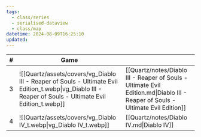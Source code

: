 ```yaml
---
tags:
  - class/series
  - serialised-dataview
  - class/map
datetime: 2024-08-09T16:25:10
updated:
---
```

<!-- QueryToSerialize: table without id sequence as "#", embed(link(thumbnail)) as Game, file.link as ""  from #class/video-game where series = [[]] sort sequence -->
<!-- SerializedQuery: table without id sequence as "#", embed(link(thumbnail)) as Game, file.link as ""  from #class/video-game where series = [[]] sort sequence -->

| # | Game                                                                                                                                                     |                                                                                                                                |
| - | -------------------------------------------------------------------------------------------------------------------------------------------------------- | ------------------------------------------------------------------------------------------------------------------------------ |
| 3 | ![[Quartz/assets/covers/vg_Diablo III - Reaper of Souls - Ultimate Evil Edition_t.webp\|vg_Diablo III - Reaper of Souls - Ultimate Evil Edition_t.webp]] | [[Quartz/notes/Diablo III - Reaper of Souls - Ultimate Evil Edition.md\|Diablo III - Reaper of Souls - Ultimate Evil Edition]] |
| 4 | ![[Quartz/assets/covers/vg_Diablo IV_t.webp\|vg_Diablo IV_t.webp]]                                                                                       | [[Quartz/notes/Diablo IV.md\|Diablo IV]]                                                                                       |
<!-- SerializedQuery END -->

